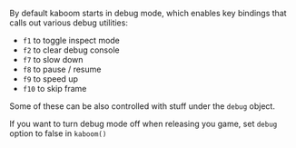 By default kaboom starts in debug mode, which enables key bindings that calls out various debug utilities:

- `f1` to toggle inspect mode
- `f2` to clear debug console
- `f7` to slow down
- `f8` to pause / resume
- `f9` to speed up
- `f10` to skip frame

Some of these can be also controlled with stuff under the `debug` object.

If you want to turn debug mode off when releasing you game, set `debug` option to false in `kaboom()`
